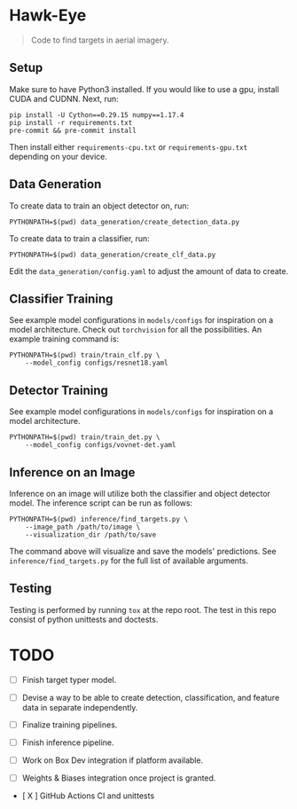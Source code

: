 # Hawk-Eye
> Code to find targets in aerial imagery.


## Setup

Make sure to have Python3 installed. If you would like to use a gpu, install 
CUDA and CUDNN. Next, run:
```
pip install -U Cython==0.29.15 numpy==1.17.4
pip install -r requirements.txt
pre-commit && pre-commit install
```
Then install either `requirements-cpu.txt` or `requirements-gpu.txt` depending 
on your device.


## Data Generation

To create data to train an object detector on, run:
```
PYTHONPATH=$(pwd) data_generation/create_detection_data.py 
```

To create data to train a classifier, run:
```
PYTHONPATH=$(pwd) data_generation/create_clf_data.py 
```
Edit the `data_generation/config.yaml` to adjust the amount of data to create.


## Classifier Training

See example model configurations in `models/configs` for inspiration on a model 
architecture. Check out `torchvision` for all the possibilities. An example 
training command is:
```
PYTHONPATH=$(pwd) train/train_clf.py \
    --model_config configs/resnet18.yaml 
```


## Detector Training 

See example model configurations in `models/configs` for inspiration on a model 
architecture.
```
PYTHONPATH=$(pwd) train/train_det.py \
    --model_config configs/vovnet-det.yaml
```


## Inference on an Image

Inference on an image will utilize both the classifier and object detector model. 
The inference script can be run as follows:
```
PYTHONPATH=$(pwd) inference/find_targets.py \
    --image_path /path/to/image \
    --visualization_dir /path/to/save
```
The command above will visualize and save the models' predictions. See 
`inference/find_targets.py` for the full list of available arguments.


## Testing

Testing is performed by running `tox` at the repo root. The test in this repo consist
of python unittests and doctests.


# TODO

- [ ] Finish target typer model. 

- [ ] Devise a way to be able to create detection, classification, and feature data in 
separate independently. 

- [ ] Finalize training pipelines.

- [ ] Finish inference pipeline.

- [ ] Work on Box Dev integration if platform available. 

- [ ] Weights & Biases integration once project is granted.

- [ X ] GitHub Actions CI and unittests
